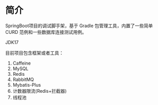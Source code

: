 # 简介
SpringBoot项目的调试脚手架，基于 Gradle 包管理工具，内置了一些简单 CURD 范例和一些数据库连接测试用例。

JDK17

目前项目包含框架或者工具：
1. Caffeine
2. MySQL
3. Redis
4. RabbitMQ
5. Mybatis-Plus
6. 计数器限流(Redis+拦截器)
8. 线程池
